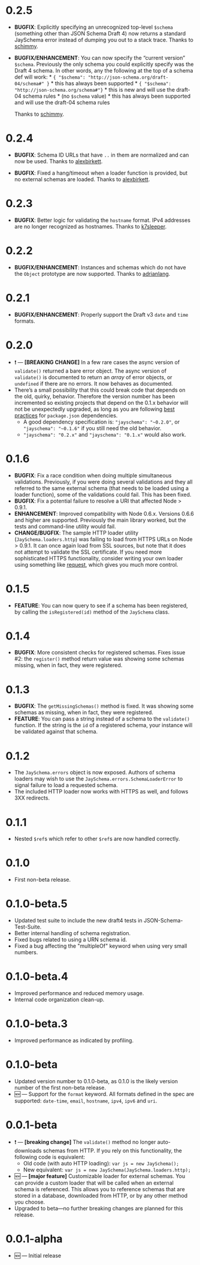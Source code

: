 # 0.2.5

* **BUGFIX**: Explicitly specifying an unrecognized top-level `$schema` (something other than JSON Schema Draft 4) now returns a standard JaySchema error instead of dumping you out to a stack trace. Thanks to [schimmy](https://github.com/schimmy).
* **BUGFIX/ENHANCEMENT**: You can now specify the “current version” `$schema`. Previously the only schema you could explicitly specify was the Draft 4 schema. In other words, any the following at the top of a schema def will work:
      * `{ "$schema": "http://json-schema.org/draft-04/schema#" }`
          * this has always been supported
      * `{ "$schema": "http://json-schema.org/schema#"}`
          * this is new and will use the draft-04 schema rules
      * (no `$schema` value)
          * this has always been supported and will use the draft-04 schema rules

  Thanks to [schimmy](https://github.com/schimmy).

# 0.2.4

* **BUGFIX**: Schema ID URLs that have `..` in them are normalized and can now be used. Thanks to [alexbirkett](https://github.com/alexbirkett).

* **BUGFIX**: Fixed a hang/timeout when a loader function is provided, but no external schemas are loaded. Thanks to [alexbirkett](https://github.com/alexbirkett).

# 0.2.3

* **BUGFIX**: Better logic for validating the `hostname` format. IPv4 addresses are no longer recognized as hostnames. Thanks to [k7sleeper](https://github.com/k7sleeper).

# 0.2.2

* **BUGFIX/ENHANCEMENT**: Instances and schemas which do not have the `Object` prototype are now supported. Thanks to [adrianlang](https://github.com/adrianlang).

# 0.2.1

* **BUGFIX/ENHANCEMENT**: Properly support the Draft v3 `date` and `time` formats.

# 0.2.0

* :exclamation: — **[BREAKING CHANGE]** In a few rare cases the async version of `validate()` returned a bare error object. The async version of `validate()` is documented to return an *array* of error objects, or `undefined` if there are no errors. It now behaves as documented.
* There’s a small possibility that this could break code that depends on the old, quirky, behavior. Therefore the version number has been incremented so  existing projects that depend on the 0.1.x behavior will not be unexpectedly upgraded, as long as you are following [best practices](https://npmjs.org/doc/json.html#Tilde-Version-Ranges) for `package.json` dependencies.
    * A good dependency specification is: `"jayschema": "~0.2.0"`, or `"jayschema": "~0.1.6"` if you still need the old behavior.
    * `"jayschema": "0.2.x"` and `"jayschema": "0.1.x"` would also work.

# 0.1.6

* **BUGFIX**: Fix a race condition when doing multiple simultaneous validations. Previously, if you were doing several validations and they all referred to the same external schema (that needs to be loaded using a loader function), some of the validations could fail. This has been fixed.
* **BUGFIX**: Fix a potential failure to resolve a URI that affected Node > 0.9.1.
* **ENHANCEMENT**: Improved compatibility with Node 0.6.x. Versions 0.6.6 and higher are supported. Previously the main library worked, but the tests and command-line utility would fail.
* **CHANGE/BUGFIX**: The sample HTTP loader utility (`JaySchema.loaders.http`) was failing to load from HTTPS URLs on Node > 0.9.1. It can once again load from SSL sources, but note that it does not attempt to validate the SSL certificate. If you need more sophisticated HTTPS functionality, consider writing your own loader using something like [request](https://github.com/mikeal/request), which gives you much more control.

# 0.1.5

* **FEATURE**: You can now query to see if a schema has been registered, by calling the `isRegistered(id)` method of the `JaySchema` class.

# 0.1.4

* **BUGFIX**: More consistent checks for registered schemas. Fixes issue #2: the `register()` method return value was showing some schemas missing, when in fact, they were registered.

# 0.1.3

* **BUGFIX**: The `getMissingSchemas()` method is fixed. It was showing some schemas as missing, when in fact, they were registered.
* **FEATURE**: You can pass a string instead of a schema to the `validate()` function. If the string is the `id` of a registered schema, your instance will be validated against that schema.

# 0.1.2

* The `JaySchema.errors` object is now exposed. Authors of schema loaders may wish to use the `JaySchema.errors.SchemaLoaderError` to signal failure to load a requested schema.
* The included HTTP loader now works with HTTPS as well, and follows 3XX redirects.

# 0.1.1

* Nested `$ref`s which refer to other `$ref`s are now handled correctly.

# 0.1.0

* First non-beta release.

# 0.1.0-beta.5

* Updated test suite to include the new draft4 tests in JSON-Schema-Test-Suite.
* Better internal handling of schema registration.
* Fixed bugs related to using a URN schema id.
* Fixed a bug affecting the "multipleOf" keyword when using very small numbers.

# 0.1.0-beta.4

* Improved performance and reduced memory usage.
* Internal code organization clean-up.

# 0.1.0-beta.3

* Improved performance as indicated by profiling.

# 0.1.0-beta

* Updated version number to 0.1.0-beta, as 0.1.0 is the likely version number of the first non-beta release.
* :new: — Support for the `format` keyword. All formats defined in the spec are supported: `date-time`, `email`, `hostname`, `ipv4`, `ipv6` and `uri`.

# 0.0.1-beta

* :exclamation: — **[breaking change]** The `validate()` method no longer auto-downloads schemas from HTTP. If you rely on this functionality, the following code is equivalent:
    * Old code (with auto HTTP loading): `var js = new JaySchema();`
    * New equivalent: `var js = new JaySchema(JaySchema.loaders.http);`
* :new: — **[major feature]** Customizable loader for external schemas. You can provide a custom loader that will be called when an external schema is referenced. This allows you to reference schemas that are stored in a database, downloaded from HTTP, or by any other method you choose.
* Upgraded to beta—no further breaking changes are planned for this release.

# 0.0.1-alpha

* :new: — Initial release
